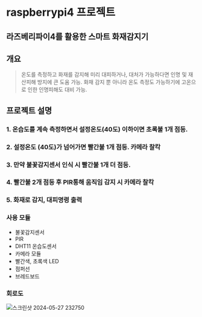 # raspberrypi4 프로젝트
## 라즈베리파이4를 활용한 스마트 화재감지기

## 개요
> 온도를 측정하고 화재를 감지해 미리 대피하거나, 대처가 가능하다면 인명 및 재산피해 방지에 큰 도움 가능.
> 화재 감지 뿐 아니라 온도 측정도 가능하기에 고온으로 인한 인명피해도 대비 가능.

## 프로젝트 설명

### 1. 온습도를 계속 측정하면서 설정온도(40도) 이하이면 초록불 1개 점등.
### 2. 설정온도 (40도)가 넘어가면 빨간불 1개 점등. 카메라 찰칵
### 3. 만약 불꽃감지센서 인식 시 빨간불 1개 더 점등.
### 4. 빨간불 2개 점등 후 PIR통해 움직임 감지 시 카메라 찰칵
### 5. 화재로 감지, 대피명령 출력


### 사용 모듈
- 불꽃감지센서
- PIR
- DHT11 온습도센서
- 카메라 모듈
- 빨간색, 초록색 LED
- 점퍼선
- 브레드보드


### 회로도
![스크린샷 2024-05-27 232750](https://github.com/hjyoon99/raspberrypi4/assets/108658882/d9672679-42b9-4540-a46a-2c00ff10b3a8)
